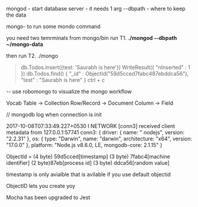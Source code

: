 mongod - start database server - it needs 1 arg --dbpath - where to keep the data

mongo- to run some mondo command

you need two temrminals from mongo/bin run T1. **./mongod --dbpath ~/mongo-data**

then run T2. ./mongo

> db.Todos.insert({test: 'Saurabh is here'})
> WriteResult({ "nInserted" : 1 })
> db.Todos.find()
> { "\_id" : ObjectId("59d5cced7fabc487ebddca56"), "test" : "Saurabh is here" } ctrl + c

-- use robomongo to visualize the mongo workflow

Vocab Table -> Collection Row/Record -> Document Column -> Field

// mongodb log when connection is init

2017-10-08T07:33:49.227+0530 I NETWORK [conn3] received client metadata from 127.0.0.1:57741 conn3: { driver: { name: "
nodejs", version: "2.2.31" }, os: { type: "Darwin", name: "darwin", architecture: "x64", version: "17.0.0" },
platform: "Node.js v8.6.0, LE, mongodb-core: 2.1.15" }

ObjectId = (4 byte) 59d5cced[timestamp] (3 byte) 7fabc4[machine identifier] (2 byte)87eb[process id] (3 byte)
ddca56[random value]

timestamp is only avialble that is avilable if you use default objectid

ObjectID lets you create yoy

Mocha has been upgraded to Jest
